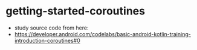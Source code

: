 # getting-started-coroutines

- study source code from here:
- https://developer.android.com/codelabs/basic-android-kotlin-training-introduction-coroutines#0
